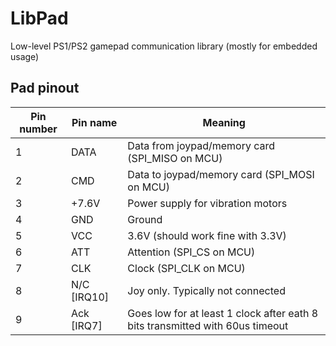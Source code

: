 # LibPad
Low-level PS1/PS2 gamepad communication library (mostly for embedded usage)

## Pad pinout

| Pin number    | Pin name   | Meaning                                        |
| ------------- | ---------- |------------------------------------------------|
| 1             | DATA       | Data from joypad/memory card (SPI_MISO on MCU) |
| 2             | CMD        | Data to joypad/memory card (SPI_MOSI on MCU)   |
| 3             | +7.6V      | Power supply for vibration motors              |
| 4             | GND        | Ground                                         |
| 5             | VCC        | 3.6V (should work fine with 3.3V)              |
| 6             | ATT        | Attention (SPI_CS on MCU)                      |
| 7             | CLK        | Clock (SPI_CLK on MCU)                         |
| 8             | N/C [IRQ10]| Joy only. Typically not connected              |
| 9             | Ack [IRQ7] | Goes low for at least 1 clock after eath 8 bits transmitted with 60us timeout|
